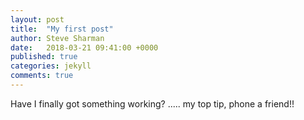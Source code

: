 ```yaml
---
layout: post
title:  "My first post"
author: Steve Sharman
date:   2018-03-21 09:41:00 +0000
published: true
categories: jekyll
comments: true
---
```

Have I finally got something working? ..... my top tip, phone a friend!!
